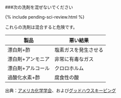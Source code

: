###次の洗剤を混ぜないでください

{% include pending-sci-review.html %}

これらの洗剤は混合すると危険です。 

製品|悪い結果
 -- | -- 
漂白剤+酢|塩素ガスを発生させる
漂白剤+アンモニア|非常に有毒なガス
漂白剤+アルコール|クロロホルム
過酸化水素+酢|腐食性の酸

出典：[アメリカ化学学会](https://www.acs.org/content/acs/en/pressroom/newsreleases/2019/february/can-mixing-household-cleaners-kill-you-video.html)、および[グッドハウスキーピング](https://www.goodhousekeeping.com/home/cleaning/tips/a32773/cleaning-products-never-mix/)
